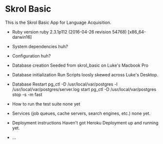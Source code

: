 # Skrol Basic

This is the Skrol Basic App for Language Acquisition.

* Ruby version
  ruby 2.3.1p112 (2016-04-26 revision 54768) [x86_64-darwin16]

* System dependencies
  huh?

* Configuration
  huh?

* Database creation
  Seeded from skrol_basic on Luke's Macbook Pro

* Database initialization
  Run Scripts loosly skewed across Luke's Desktop.

* Database Restart
  pg_ctl -D /usr/local/var/postgres -l /usr/local/var/postgres/server.log start
  pg_ctl -D /usr/local/var/postgres stop -s -m fast

* How to run the test suite
  none yet

* Services (job queues, cache servers, search engines, etc.)
  none yet.

* Deployment instructions
  Haven't got Heroku Deployment up and running yet.

* ...
